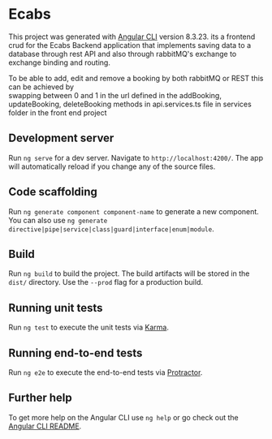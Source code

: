 # Ecabs

This project was generated with [Angular CLI](https://github.com/angular/angular-cli) version 8.3.23.
its a frontend crud for the Ecabs Backend application that implements saving data to a database through rest API and also through rabbitMQ's exchange to exchange binding and routing.

To be able to add, edit and remove a booking by both rabbitMQ or REST this can be achieved by  
swapping between 0 and 1 in the url defined in the addBooking, updateBooking, deleteBooking methods in api.services.ts file in services folder in the front end project


## Development server

Run `ng serve` for a dev server. Navigate to `http://localhost:4200/`. The app will automatically reload if you change any of the source files.

## Code scaffolding

Run `ng generate component component-name` to generate a new component. You can also use `ng generate directive|pipe|service|class|guard|interface|enum|module`.

## Build

Run `ng build` to build the project. The build artifacts will be stored in the `dist/` directory. Use the `--prod` flag for a production build.

## Running unit tests

Run `ng test` to execute the unit tests via [Karma](https://karma-runner.github.io).

## Running end-to-end tests

Run `ng e2e` to execute the end-to-end tests via [Protractor](http://www.protractortest.org/).

## Further help

To get more help on the Angular CLI use `ng help` or go check out the [Angular CLI README](https://github.com/angular/angular-cli/blob/master/README.md).
